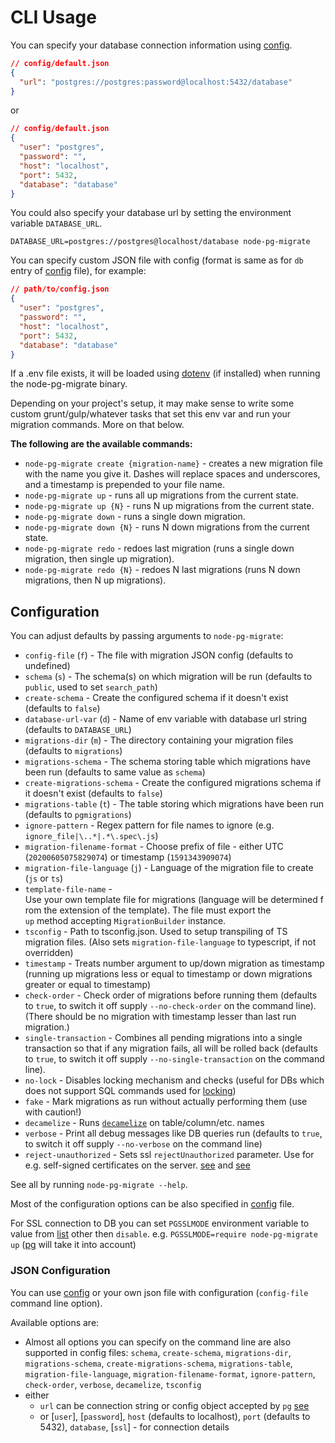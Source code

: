 # CLI Usage

You can specify your database connection information using [config](https://www.npmjs.com/package/config).

```json
// config/default.json
{
  "url": "postgres://postgres:password@localhost:5432/database"
}
```

or

```json
// config/default.json
{
  "user": "postgres",
  "password": "",
  "host": "localhost",
  "port": 5432,
  "database": "database"
}
```

You could also specify your database url by setting the environment variable `DATABASE_URL`.

```
DATABASE_URL=postgres://postgres@localhost/database node-pg-migrate
```

You can specify custom JSON file with config (format is same as for `db` entry of [config](https://www.npmjs.com/package/config) file), for example:

```json
// path/to/config.json
{
  "user": "postgres",
  "password": "",
  "host": "localhost",
  "port": 5432,
  "database": "database"
}
```

If a .env file exists, it will be loaded using [dotenv](https://www.npmjs.com/package/dotenv) (if installed) when running the node-pg-migrate binary.

Depending on your project's setup, it may make sense to write some custom grunt/gulp/whatever tasks that set this env var and run your migration commands. More on that below.

**The following are the available commands:**

- `node-pg-migrate create {migration-name}` - creates a new migration file with the name you give it. Dashes will replace spaces and underscores, and a timestamp is prepended to your file name.
- `node-pg-migrate up` - runs all up migrations from the current state.
- `node-pg-migrate up {N}` - runs N up migrations from the current state.
- `node-pg-migrate down` - runs a single down migration.
- `node-pg-migrate down {N}` - runs N down migrations from the current state.
- `node-pg-migrate redo` - redoes last migration (runs a single down migration, then single up migration).
- `node-pg-migrate redo {N}` - redoes N last migrations (runs N down migrations, then N up migrations).

## Configuration

You can adjust defaults by passing arguments to `node-pg-migrate`:

- `config-file` (`f`) - The file with migration JSON config (defaults to undefined)
- `schema` (`s`) - The schema(s) on which migration will be run (defaults to `public`, used to set `search_path`)
- `create-schema` - Create the configured schema if it doesn't exist (defaults to `false`)
- `database-url-var` (`d`) - Name of env variable with database url string (defaults to `DATABASE_URL`)
- `migrations-dir` (`m`) - The directory containing your migration files (defaults to `migrations`)
- `migrations-schema` - The schema storing table which migrations have been run (defaults to same value as `schema`)
- `create-migrations-schema` - Create the configured migrations schema if it doesn't exist (defaults to `false`)
- `migrations-table` (`t`) - The table storing which migrations have been run (defaults to `pgmigrations`)
- `ignore-pattern` - Regex pattern for file names to ignore (e.g. `ignore_file|\..*|.*\.spec\.js`)
- `migration-filename-format` - Choose prefix of file - either UTC (`20200605075829074`) or timestamp (`1591343909074`)
- `migration-file-language` (`j`) - Language of the migration file to create (`js` or `ts`)
- `template-file-name` - Use your own template file for migrations (language will be determined from the extension of the template). The file must export the `up` method accepting `MigrationBuilder` instance.
- `tsconfig` - Path to tsconfig.json. Used to setup transpiling of TS migration files. (Also sets `migration-file-language` to typescript, if not overridden)
- `timestamp` - Treats number argument to up/down migration as timestamp (running up migrations less or equal to timestamp or down migrations greater or equal to timestamp)
- `check-order` - Check order of migrations before running them (defaults to `true`, to switch it off supply `--no-check-order` on the command line).
  (There should be no migration with timestamp lesser than last run migration.)
- `single-transaction` - Combines all pending migrations into a single transaction so that if any migration fails, all will be rolled back (defaults to `true`, to switch it off supply `--no-single-transaction` on the command line).
- `no-lock` - Disables locking mechanism and checks (useful for DBs which does not support SQL commands used for [locking](migrations.md#locking))
- `fake` - Mark migrations as run without actually performing them (use with caution!)
- `decamelize` - Runs [`decamelize`](https://github.com/sindresorhus/decamelize) on table/column/etc. names
- `verbose` - Print all debug messages like DB queries run (defaults to `true`, to switch it off supply `--no-verbose` on the command line)
- `reject-unauthorized` - Sets ssl `rejectUnauthorized` parameter. Use for e.g. self-signed certificates on the server. [see](https://node-postgres.com/announcements#2020-02-25) and [see](https://github.com/brianc/node-postgres/issues/2009)

See all by running `node-pg-migrate --help`.

Most of the configuration options can be also specified in [config](https://www.npmjs.com/package/config) file.

For SSL connection to DB you can set `PGSSLMODE` environment variable to value from [list](https://www.postgresql.org/docs/current/static/libpq-connect.html#LIBPQ-CONNECT-SSLMODE) other then `disable`.
e.g. `PGSSLMODE=require node-pg-migrate up` ([pg](https://github.com/brianc/node-postgres/blob/master/CHANGELOG.md#v260) will take it into account)

### JSON Configuration

You can use [config](https://www.npmjs.com/package/config) or your own json file with configuration (`config-file` command line option).

Available options are:

- Almost all options you can specify on the command line are also supported in config files: `schema`, `create-schema`, `migrations-dir`, `migrations-schema`, `create-migrations-schema`, `migrations-table`, `migration-file-language`, `migration-filename-format`, `ignore-pattern`, `check-order`, `verbose`, `decamelize`, `tsconfig`
- either
  - `url` can be connection string or config object accepted by `pg` [see](https://node-postgres.com/features/connecting#Programmatic)
  - or [`user`], [`password`], `host` (defaults to localhost), `port` (defaults to 5432), `database`, [`ssl`] - for connection details
